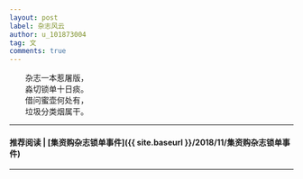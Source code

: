 ```yaml
---
layout: post
label: 杂志风云
author: u_101873004
tag: 文
comments: true
---
```


　　杂志一本惹屠版，  
　　淼切锁单十日痰。  
　　借问蜜壶何处有，  
　　垃圾分类烟属干。  


---
#### 推荐阅读 | [集资购杂志锁单事件]({{ site.baseurl }}/2018/11/集资购杂志锁单事件)
---